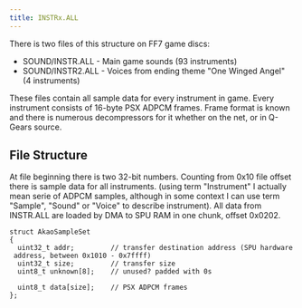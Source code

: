 ```yaml
---
title: INSTRx.ALL
---
```


There is two files of this structure on FF7 game discs:

-   SOUND/INSTR.ALL - Main game sounds (93 instruments)
-   SOUND/INSTR2.ALL - Voices from ending theme "One Winged Angel" (4 instruments)

These files contain all sample data for every instrument in game. Every instrument consists of 16-byte PSX ADPCM frames. Frame format is known and there is numerous decompressors for it whether on the net, or in Q-Gears source.

## File Structure

At file beginning there is two 32-bit numbers. Counting from 0x10 file offset there is sample data for all instruments. (using term "Instrument" I actually mean serie of ADPCM samples, although in some context I can use term "Sample", "Sound" or "Voice" to describe instrument). All data from INSTR.ALL are loaded by DMA to SPU RAM in one chunk, offset 0x0202.

`struct AkaoSampleSet`  
`{`  
`  uint32_t addr;         // transfer destination address (SPU hardware address, between 0x1010 - 0x7ffff)`  
`  uint32_t size;         // transfer size`  
`  uint8_t unknown[8];    // unused? padded with 0s`  
  
`  uint8_t data[size];    // PSX ADPCM frames`  
`};`
